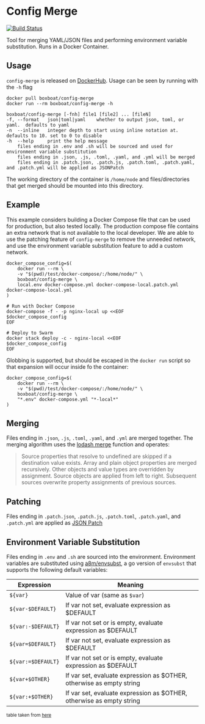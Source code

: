 # Config Merge

[![Build Status](https://travis-ci.org/boxboat/config-merge.svg?branch=master)](https://travis-ci.org/boxboat/config-merge)

Tool for merging YAML/JSON files and performing environment variable substitution.  Runs in a Docker Container.

## Usage

`config-merge` is released on [DockerHub](https://hub.docker.com/r/boxboat/config-merge/).  Usage can be seen by running with the `-h` flag

```
docker pull boxboat/config-merge
docker run --rm boxboat/config-merge -h

boxboat/config-merge [-fnh] file1 [file2] ... [fileN]
-f, --format   json|toml|yaml    whether to output json, toml, or yaml.  defaults to yaml
-n  --inline   integer depth to start using inline notation at.  defaults to 10. set to 0 to disable
-h  --help     print the help message
    files ending in .env and .sh will be sourced and used for environment variable substitution
    files ending in .json, .js, .toml, .yaml, and .yml will be merged
    files ending in .patch.json, .patch.js, .patch.toml, .patch.yaml, and .patch.yml will be applied as JSONPatch
```

The working directory of the container is `/home/node` and files/directories that get merged should be mounted into this directory.

## Example

This example considers building a Docker Compose file that can be used for production, but also tested locally.  The production compose file contains an extra network that is not available to the local developer.  We are able to use the patching feature of `config-merge` to remove the unneeded network, and use the environment variable substitution feature to add a custom network.

```
docker_compose_config=$(
    docker run --rm \
    -v "$(pwd)/test/docker-compose/:/home/node/" \
    boxboat/config-merge \
    local.env docker-compose.yml docker-compose-local.patch.yml docker-compose-local.yml
)

# Run with Docker Compose
docker-compose -f - -p nginx-local up <<EOF
$docker_compose_config
EOF

# Deploy to Swarm
docker stack deploy -c - nginx-local <<EOF
$docker_compose_config
EOF
```

Globbing is supported, but should be escaped in the `docker run` script so that expansion will occur inside fo the container:

```
docker_compose_config=$(
    docker run --rm \
    -v "$(pwd)/test/docker-compose/:/home/node/" \
    boxboat/config-merge \
    "*.env" docker-compose.yml "*-local*"
)
```

## Merging

Files ending in `.json`, `.js`, `.toml`, `.yaml`, and `.yml` are merged together.  The merging algorithm uses the [lodash merge](https://lodash.com/docs/4.17.4#merge) function and operates:

> Source properties that resolve to undefined are skipped if a destination value exists. Array and plain object properties are merged recursively. Other objects and value types are overridden by assignment. Source objects are applied from left to right. Subsequent sources overwrite property assignments of previous sources.

## Patching

Files ending in `.patch.json`, `.patch.js`, `.patch.toml`, `.patch.yaml`, and `.patch.yml` are applied as [JSON Patch](http://jsonpatch.com/)

## Environment Variable Substitution

Files ending in `.env` and `.sh` are sourced into the environment.  Environment variables are substituted using [a8m/envsubst](https://github.com/a8m/envsubst), a go version of `envsubst` that supports the following default variables:

|__Expression__     | __Meaning__    |
| ----------------- | -------------- |
|`${var}`	   | Value of var (same as `$var`)
|`${var-$DEFAULT}`  | If var not set, evaluate expression as $DEFAULT
|`${var:-$DEFAULT}` | If var not set or is empty, evaluate expression as $DEFAULT
|`${var=$DEFAULT}`  | If var not set, evaluate expression as $DEFAULT
|`${var:=$DEFAULT}` | If var not set or is empty, evaluate expression as $DEFAULT
|`${var+$OTHER}`	   | If var set, evaluate expression as $OTHER, otherwise as empty string
|`${var:+$OTHER}`   | If var set, evaluate expression as $OTHER, otherwise as empty string
<sub>table taken from [here](http://www.tldp.org/LDP/abs/html/refcards.html#AEN22728)</sub>
